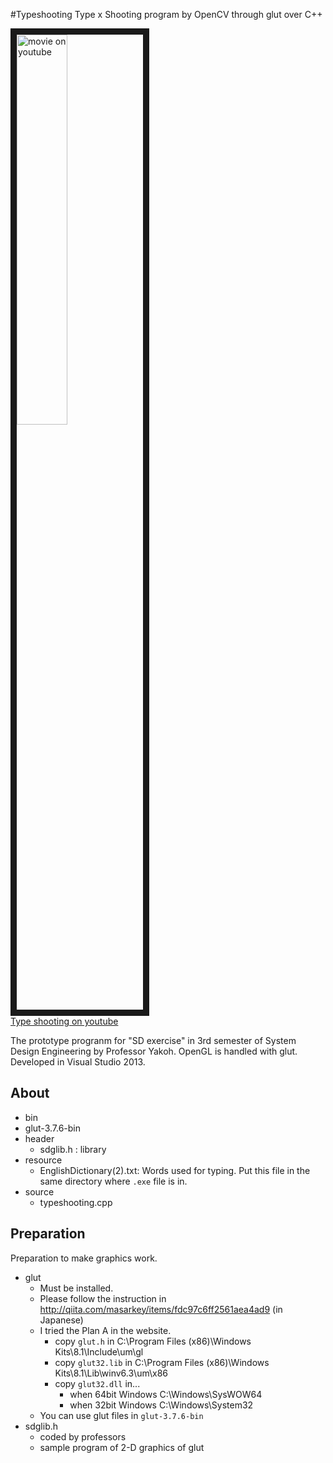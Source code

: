 #Typeshooting
Type x Shooting program by OpenCV through glut over C++

<a href="http://www.youtube.com/watch?feature=player_embedded&v=-AFYTWe-Fbs
" target="_blank"><img src="http://img.youtube.com/vi/-AFYTWe-Fbs/0.jpg" 
alt="movie on youtube" width=40% border="10" /></a>  
[Type shooting on youtube](https://www.youtube.com/watch?v=-AFYTWe-Fbs)  

The prototype progranm for "SD exercise" in 3rd semester of System Design Engineering by Professor Yakoh. 
OpenGL is handled with glut.
Developed in Visual Studio 2013.

## About
- bin
- glut-3.7.6-bin
- header
	- sdglib.h : library 
- resource
	- EnglishDictionary(2).txt: Words used for typing. Put this file in the same directory where ```.exe``` file is in.
- source
	- typeshooting.cpp


## Preparation
Preparation to make graphics work.  

* glut
	- Must be installed.
	- Please follow the instruction in <http://qiita.com/masarkey/items/fdc97c6ff2561aea4ad9> (in Japanese)
	- I tried the Plan A in the website.
		- copy ```glut.h``` in C:\Program Files (x86)\Windows Kits\8.1\Include\um\gl
		- copy ```glut32.lib``` in C:\Program Files (x86)\Windows Kits\8.1\Lib\winv6.3\um\x86
		- copy ```glut32.dll``` in...
			- when 64bit Windows C:\Windows\SysWOW64
			- when 32bit Windows C:\Windows\System32
	- You can use glut files in ```glut-3.7.6-bin``` 
* sdglib.h
	- coded by professors
	- sample program of 2-D graphics of glut
